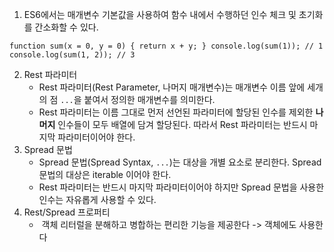 
1. ES6에서는 매개변수 기본값을 사용하여 함수 내에서 수행하던 인수 체크 및 초기화를 간소화할 수 있다.

```
function sum(x = 0, y = 0) { return x + y; } console.log(sum(1)); // 1 
console.log(sum(1, 2)); // 3
```

2. Rest 파라미터
	- Rest 파라미터(Rest Parameter, 나머지 매개변수)는 매개변수 이름 앞에 세개의 점 `...`을 붙여서 정의한 매개변수를 의미한다.
	- Rest 파라미터는 이름 그대로 먼저 선언된 파라미터에 할당된 인수를 제외한 **나머지** 인수들이 모두 배열에 담겨 할당된다. 따라서 Rest 파라미터는 반드시 마지막 파라미터이어야 한다.
3.  Spread 문법
	- Spread 문법(Spread Syntax, `...`)는 대상을 개별 요소로 분리한다. Spread 문법의 대상은 iterable 이어야 한다.
	- Rest 파라미터는 반드시 마지막 파라미터이어야 하지만 Spread 문법을 사용한 인수는 자유롭게 사용할 수 있다.
4. Rest/Spread 프로퍼티
	-  객체 리터럴을 분해하고 병합하는 편리한 기능을 제공한다 -> 객체에도 사용한다